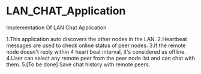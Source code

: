 # LAN_CHAT_Application
Implementation Of LAN Chat Application

1.This application auto discovers the other nodes in the LAN. 
2.Heartbeat messages are used to check online status of peer nodes.
3.If the remote node doesn't reply within 4 heart beat interval, it's considered as offline.
4.User can select any remote peer from the peer node list and can chat with them.
5.[To be done] Save chat history with remote peers.
